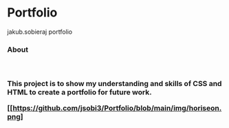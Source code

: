 # Portfolio
jakub.sobieraj portfolio

<h3> About <h3>
<br>
<p> This project is to show my understanding and skills of CSS and HTML to create a portfolio for future work.<p>


[[https://github.com/jsobi3/Portfolio/blob/main/img/horiseon.png]


